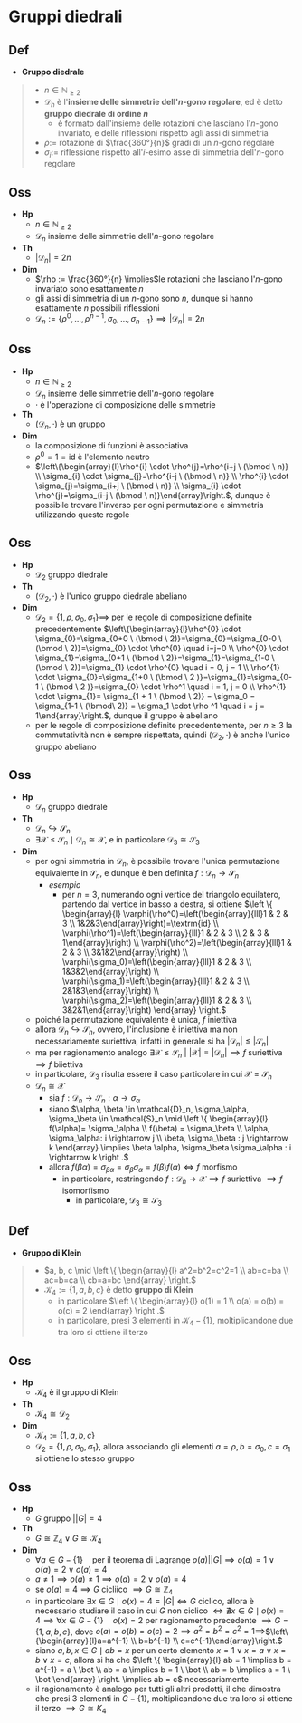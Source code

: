 # Gruppi diedrali

## Def

- **Gruppo diedrale**

> - $n \in \mathbb{N}_{\ge 2}$
> - $\mathcal{D}_n$ è l'**insieme delle simmetrie dell'$n$-gono regolare**, ed è detto **gruppo diedrale di ordine $n$**
>   - è formato dall'insieme delle rotazioni che lasciano l'$n$-gono invariato, e delle riflessioni rispetto agli assi di simmetria
> - $\rho :=$ rotazione di $\frac{360°}{n}$ gradi di un $n$-gono regolare
> - $\sigma_i :=$ riflessione rispetto all'$i$-esimo asse di simmetria dell'$n$-gono regolare

## Oss

- **Hp**
  - $n \in \mathbb{N}_{\ge 2}$
  - $\mathcal{D}_n$ insieme delle simmetrie dell'$n$-gono regolare
- **Th**
  - $|\mathcal{D}_n| = 2n$
- **Dim**
  - $\rho := \frac{360°}{n} \implies$le rotazioni che lasciano l'$n$-gono invariato sono esattamente $n$
  - gli assi di simmetria di un $n$-gono sono $n$, dunque si hanno esattamente $n$ possibili riflessioni
  - $\mathcal{D}_n := \{\rho^0, \ldots, \rho^{n - 1}, \sigma_0, \ldots, \sigma_{n-1}\} \implies |\mathcal{D}_n| = 2n$

## Oss

- **Hp**
  - $n \in \mathbb{N}_{\ge 2}$
  - $\mathcal{D}_n$ insieme delle simmetrie dell'$n$-gono regolare
  - $\cdot$ è l'operazione di composizione delle simmetrie
- **Th**
  - $(\mathcal{D}_n, \cdot)$ è un gruppo
- **Dim**
  - la composizione di funzioni è associativa
  - $\rho^0 = 1 = \textrm{id}$ è l'elemento neutro
  - $\left\{\begin{array}{l}\rho^{i} \cdot \rho^{j}=\rho^{i+j \ (\bmod \ n)} \\ \sigma_{i} \cdot \sigma_{j}=\rho^{i-j \ (\bmod \ n)} \\ \rho^{i} \cdot \sigma_{j}=\sigma_{i+j \ (\bmod \ n)} \\ \sigma_{i} \cdot \rho^{j}=\sigma_{i-j \ (\bmod \ n)}\end{array}\right.$, dunque è possibile trovare l'inverso per ogni permutazione e simmetria utilizzando queste regole

## Oss

- **Hp**
  - $\mathcal{D}_2$ gruppo diedrale
- **Th**
  - $(\mathcal{D}_2, \cdot)$ è l'unico gruppo diedrale abeliano
- **Dim**
  - $\mathcal{D}_2 = \{1, \rho, \sigma_0, \sigma_1\} \implies$ per le regole di composizione definite precedentemente $\left\{\begin{array}{l}\rho^{0} \cdot \sigma_{0}=\sigma_{0+0 \ (\bmod \ 2)}=\sigma_{0}=\sigma_{0-0 \ (\bmod \ 2)}=\sigma_{0} \cdot \rho^{0} \quad i=j=0 \\ \rho^{0} \cdot \sigma_{1}=\sigma_{0+1 \ (\bmod \ 2)}=\sigma_{1}=\sigma_{1-0 \ (\bmod \ 2)}=\sigma_{1} \cdot \rho^{0} \quad i = 0, j = 1 \\ \rho^{1} \cdot \sigma_{0}=\sigma_{1+0 \ (\bmod \ 2 )}=\sigma_{1}=\sigma_{0-1 \ (\bmod \ 2 )}=\sigma_{0} \cdot \rho^1 \quad i = 1, j = 0 \\ \rho^{1} \cdot \sigma_{1}= \sigma_{1 + 1 \ (\bmod \ 2)} = \sigma_0 = \sigma_{1-1 \ (\bmod\  2)} = \sigma_1 \cdot \rho ^1 \quad i = j = 1\end{array}\right.$, dunque il gruppo è abeliano
  - per le regole di composizione definite precedentemente, per $n \ge 3$ la commutatività non è sempre rispettata, quindi $(\mathcal{D}_2, \cdot)$ è anche l'unico gruppo abeliano

## Oss

- **Hp**
  - $\mathcal{D}_n$ gruppo diedrale
- **Th**
  - $\mathcal{D}_n \hookrightarrow \mathcal{S}_n$
  - $\exists \mathcal{X} \leqslant \mathcal{S}_n \mid \mathcal{D}_n \cong \mathcal{X}$, e in particolare $\mathcal{D}_3 \cong \mathcal{S}_3$
- **Dim**
  - per ogni simmetria in $\mathcal{D}_n$, è possibile trovare l'unica permutazione equivalente in $\mathcal{S}_n$, e dunque è ben definita $f: \mathcal{D}_n \rightarrow \mathcal{S}_n$
    - _esempio_
        - per $n = 3$, numerando ogni vertice del triangolo equilatero, partendo dal vertice in basso a destra, si ottiene $\left \{ \begin{array}{l} \varphi(\rho^0)=\left(\begin{array}{lll}1 & 2 & 3 \\ 1&2&3\end{array}\right)=\textrm{id} \\ \varphi(\rho^1)=\left(\begin{array}{lll}1 & 2 & 3 \\ 2 & 3 & 1\end{array}\right) \\ \varphi(\rho^2)=\left(\begin{array}{lll}1 & 2 & 3 \\ 3&1&2\end{array}\right) \\ \varphi(\sigma_0)=\left(\begin{array}{lll}1 & 2 & 3 \\ 1&3&2\end{array}\right) \\ \varphi(\sigma_1)=\left(\begin{array}{lll}1 & 2 & 3 \\ 2&1&3\end{array}\right) \\ \varphi(\sigma_2)=\left(\begin{array}{lll}1 & 2 & 3 \\ 3&2&1\end{array}\right) \end{array} \right.$
  - poiché la permutazione equivalente è unica, $f$ iniettiva
  - allora $\mathcal{D}_n \hookrightarrow \mathcal{S}_n$, ovvero, l'inclusione è iniettiva ma non necessariamente suriettiva, infatti in generale si ha $|\mathcal{D}_n| \le |\mathcal{S}_n|$
  - ma per ragionamento analogo $\exists \mathcal{X} \leqslant \mathcal{S}_n \ \big\vert \ |\mathcal{X}| = |\mathcal{D}_n| \implies f$ suriettiva $\implies f$ biiettiva
  - in particolare, $\mathcal{D}_3$ risulta essere il caso particolare in cui $\mathcal{X} = \mathcal{S}_n$
  - $\mathcal{D}_n \cong \mathcal{X}$
    - sia $f: \mathcal{D}_n \rightarrow \mathcal{S}_n : \alpha \rightarrow \sigma_\alpha$
    - siano $\alpha, \beta \in \mathcal{D}_n, \sigma_\alpha, \sigma_\beta \in \mathcal{S}_n \mid \left \{ \begin{array}{l} f(\alpha)= \sigma_\alpha \\ f(\beta) = \sigma_\beta \\ \alpha, \sigma_\alpha: i \rightarrow j \\ \beta, \sigma_\beta : j \rightarrow k \end{array} \implies \beta \alpha, \sigma_\beta \sigma_\alpha : i \rightarrow k \right .$
    - allora $f(\beta \alpha) = \sigma_{\beta\alpha} = \sigma_\beta \sigma_\alpha= f(\beta ) f(\alpha) \iff f$ morfismo
        - in particolare, restringendo $f: \mathcal{D}_n \rightarrow \mathcal{X} \implies f$ suriettiva $\implies f$ isomorfismo
            - in particolare, $\mathcal{D}_3 \cong \mathcal{S}_3$

## Def

- **Gruppo di Klein**

> - $a, b, c \mid \left \{ \begin{array}{l} a^2=b^2=c^2=1 \\ ab=c=ba \\ ac=b=ca \\ cb=a=bc \end{array} \right.$
> - $\mathcal{K}_4 := \{1, a, b, c\}$ è detto **gruppo di Klein**
>   - in particolare $\left \{ \begin{array}{l} o(1) = 1 \\ o(a) = o(b) = o(c) = 2 \end{array} \right .$
>   - in particolare, presi $3$ elementi in $\mathcal{K}_4 - \{1\}$, moltiplicandone due tra loro si ottiene il terzo

## Oss

- **Hp**
  - $\mathcal{K}_4$ è il gruppo di Klein
- **Th**
  - $\mathcal{K}_4 \cong \mathcal{D}_2$
- **Dim**
  - $\mathcal{K}_4:=\{1, a, b, c\}$
  - $\mathcal{D}_2 = \{1, \rho, \sigma_0, \sigma_1\}$, allora associando gli elementi $a=\rho, b= \sigma_0, c= \sigma_1$ si ottiene lo stesso gruppo

## Oss

- **Hp**
    - $G$ gruppo $\bigg\vert |G|=4$
- **Th**
    - $G \cong \mathbb{Z}_4 \lor G \cong \mathcal{K}_4$
- **Dim**
    - $\forall a \in G - \{1\} \quad$per il teorema di Lagrange $o(a) \bigg\vert |G| \implies o(a)=1 \lor o(a) =2 \lor o(a) = 4$
    - $a \neq 1 \implies o(a) \neq 1 \implies o(a) = 2 \lor o(a) = 4$
    - se $o(a)=4 \implies G$ cicliico $\implies G \cong \mathbb{Z}_4$
    - in particolare $\exists x \in G \mid o(x) = 4 = |G| \iff G$ ciclico, allora è necessario studiare il caso in cui $G$ non ciclico $\iff \nexists x \in G \mid o(x) = 4 \implies \forall x \in G - \{1\} \quad o(x) = 2$ per ragionamento precedente $\implies G = \{1, a, b, c\}$, dove $o(a)=o(b)=o(c)=2 \implies a^2=b^2=c^2=1 \implies$$\left\{\begin{array}{l}a=a^{-1} \\ b=b^{-1} \\ c=c^{-1}\end{array}\right.$
    - siano $a, b, x \in G \mid ab = x$ per un certo elemento $x = 1 \lor x = a \lor x = b \lor x = c$, allora si ha che $\left \{ \begin{array}{l} ab = 1 \implies b = a^{-1} = a \ \bot \\ ab = a \implies b = 1 \ \bot \\ ab = b \implies a = 1 \ \bot \end{array} \right. \implies ab = c$ necessariamente
    - il ragionamento è analogo per tutti gli altri prodotti, il che dimostra che presi $3$ elementi in $G - \{1\}$, moltiplicandone due tra loro si ottiene il terzo $\implies G \cong K_4$

